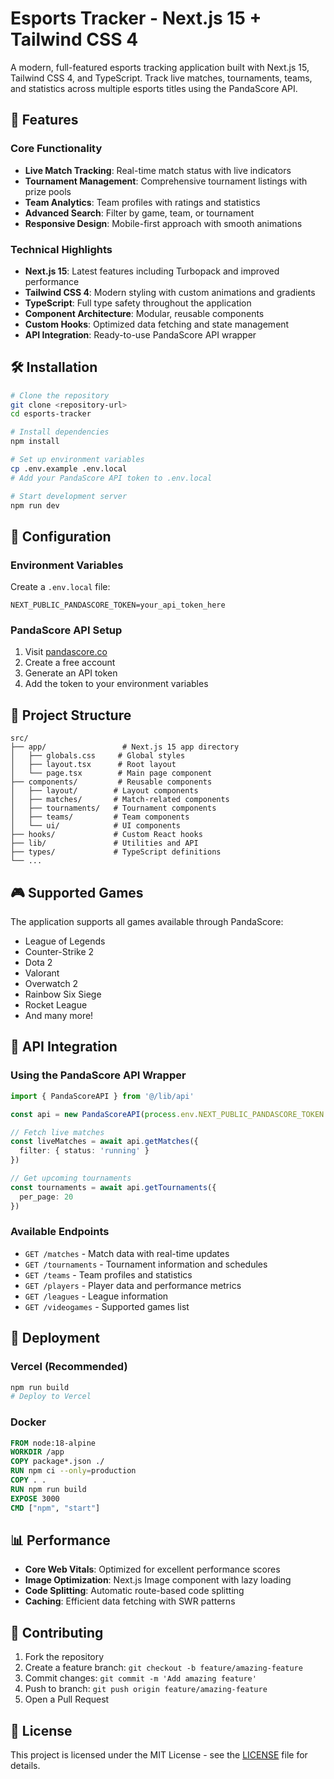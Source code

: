 # Esports Tracker - Next.js 15 + Tailwind CSS 4

A modern, full-featured esports tracking application built with Next.js 15, Tailwind CSS 4, and TypeScript. Track live matches, tournaments, teams, and statistics across multiple esports titles using the PandaScore API.

## 🚀 Features

### Core Functionality
- **Live Match Tracking**: Real-time match status with live indicators
- **Tournament Management**: Comprehensive tournament listings with prize pools
- **Team Analytics**: Team profiles with ratings and statistics  
- **Advanced Search**: Filter by game, team, or tournament
- **Responsive Design**: Mobile-first approach with smooth animations

### Technical Highlights
- **Next.js 15**: Latest features including Turbopack and improved performance
- **Tailwind CSS 4**: Modern styling with custom animations and gradients
- **TypeScript**: Full type safety throughout the application
- **Component Architecture**: Modular, reusable components
- **Custom Hooks**: Optimized data fetching and state management
- **API Integration**: Ready-to-use PandaScore API wrapper

## 🛠️ Installation

```bash
# Clone the repository
git clone <repository-url>
cd esports-tracker

# Install dependencies
npm install

# Set up environment variables
cp .env.example .env.local
# Add your PandaScore API token to .env.local

# Start development server
npm run dev
```

## 🔧 Configuration

### Environment Variables
Create a `.env.local` file:

```env
NEXT_PUBLIC_PANDASCORE_TOKEN=your_api_token_here
```

### PandaScore API Setup
1. Visit [pandascore.co](https://pandascore.co)
2. Create a free account
3. Generate an API token
4. Add the token to your environment variables

## 📁 Project Structure

```
src/
├── app/                 # Next.js 15 app directory
│   ├── globals.css     # Global styles
│   ├── layout.tsx      # Root layout
│   └── page.tsx        # Main page component
├── components/         # Reusable components
│   ├── layout/        # Layout components
│   ├── matches/       # Match-related components
│   ├── tournaments/   # Tournament components
│   ├── teams/         # Team components
│   └── ui/            # UI components
├── hooks/             # Custom React hooks
├── lib/               # Utilities and API
├── types/             # TypeScript definitions
└── ...
```

## 🎮 Supported Games

The application supports all games available through PandaScore:
- League of Legends
- Counter-Strike 2
- Dota 2
- Valorant
- Overwatch 2
- Rainbow Six Siege
- Rocket League
- And many more!

## 🔌 API Integration

### Using the PandaScore API Wrapper

```typescript
import { PandaScoreAPI } from '@/lib/api'

const api = new PandaScoreAPI(process.env.NEXT_PUBLIC_PANDASCORE_TOKEN!)

// Fetch live matches
const liveMatches = await api.getMatches({
  filter: { status: 'running' }
})

// Get upcoming tournaments
const tournaments = await api.getTournaments({
  per_page: 20
})
```

### Available Endpoints
- `GET /matches` - Match data with real-time updates
- `GET /tournaments` - Tournament information and schedules
- `GET /teams` - Team profiles and statistics
- `GET /players` - Player data and performance metrics
- `GET /leagues` - League information
- `GET /videogames` - Supported games list

## 🚀 Deployment

### Vercel (Recommended)
```bash
npm run build
# Deploy to Vercel
```

### Docker
```dockerfile
FROM node:18-alpine
WORKDIR /app
COPY package*.json ./
RUN npm ci --only=production
COPY . .
RUN npm run build
EXPOSE 3000
CMD ["npm", "start"]
```

## 📊 Performance

- **Core Web Vitals**: Optimized for excellent performance scores
- **Image Optimization**: Next.js Image component with lazy loading
- **Code Splitting**: Automatic route-based code splitting
- **Caching**: Efficient data fetching with SWR patterns

## 🤝 Contributing

1. Fork the repository
2. Create a feature branch: `git checkout -b feature/amazing-feature`
3. Commit changes: `git commit -m 'Add amazing feature'`
4. Push to branch: `git push origin feature/amazing-feature`
5. Open a Pull Request

## 📄 License

This project is licensed under the MIT License - see the [LICENSE](LICENSE) file for details.
